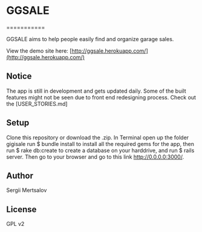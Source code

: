 # GGSALE
===========

GGSALE aims to help people easily find and organize garage sales.

View the demo site here:
[http://ggsale.herokuapp.com/](http://ggsale.herokuapp.com/)

## Notice
The app is still in development and gets updated daily. Some of the built features might not be seen due to front end redesigning process. Check out the [USER_STORIES.md]

## Setup
Clone this repository or download the .zip. In Terminal open up the folder gigisale run $ bundle install to install all the required gems for the app, then run $ rake db:create to create a database on your harddrive, and run $ rails server. Then go to your browser and go to this link http://0.0.0.0:3000/.

## Author
Sergii Mertsalov

## License
GPL v2
